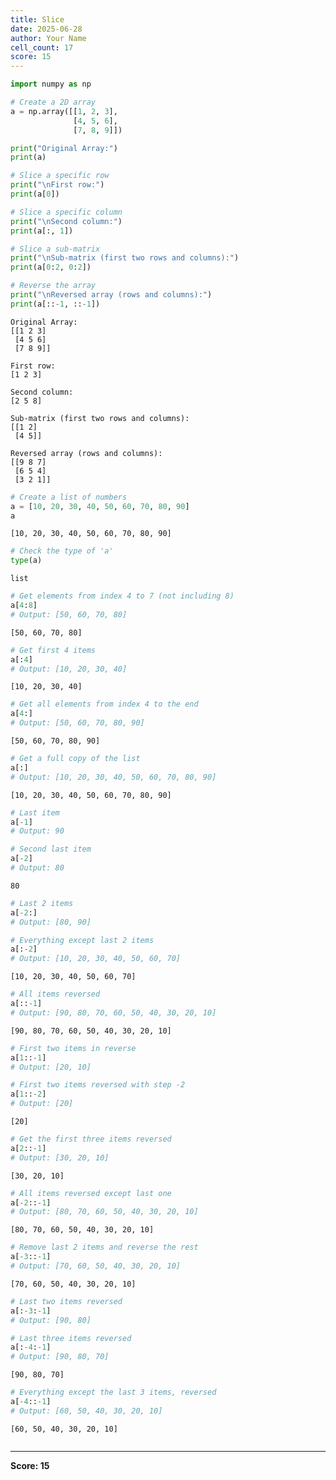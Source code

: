 ```yaml
---
title: Slice
date: 2025-06-28
author: Your Name
cell_count: 17
score: 15
---
```


```python
import numpy as np

# Create a 2D array
a = np.array([[1, 2, 3],
              [4, 5, 6],
              [7, 8, 9]])

print("Original Array:")
print(a)

# Slice a specific row
print("\nFirst row:")
print(a[0])

# Slice a specific column
print("\nSecond column:")
print(a[:, 1])

# Slice a sub-matrix
print("\nSub-matrix (first two rows and columns):")
print(a[0:2, 0:2])

# Reverse the array
print("\nReversed array (rows and columns):")
print(a[::-1, ::-1])
```

    Original Array:
    [[1 2 3]
     [4 5 6]
     [7 8 9]]
    
    First row:
    [1 2 3]
    
    Second column:
    [2 5 8]
    
    Sub-matrix (first two rows and columns):
    [[1 2]
     [4 5]]
    
    Reversed array (rows and columns):
    [[9 8 7]
     [6 5 4]
     [3 2 1]]
    


```python
# Create a list of numbers
a = [10, 20, 30, 40, 50, 60, 70, 80, 90]
a
```




    [10, 20, 30, 40, 50, 60, 70, 80, 90]




```python
# Check the type of 'a'
type(a)
```




    list




```python
# Get elements from index 4 to 7 (not including 8)
a[4:8]
# Output: [50, 60, 70, 80]
```




    [50, 60, 70, 80]




```python
# Get first 4 items
a[:4]
# Output: [10, 20, 30, 40]
```




    [10, 20, 30, 40]




```python
# Get all elements from index 4 to the end
a[4:]
# Output: [50, 60, 70, 80, 90]
```




    [50, 60, 70, 80, 90]




```python
# Get a full copy of the list
a[:]
# Output: [10, 20, 30, 40, 50, 60, 70, 80, 90]
```




    [10, 20, 30, 40, 50, 60, 70, 80, 90]




```python
# Last item
a[-1]
# Output: 90

# Second last item
a[-2]
# Output: 80
```




    80




```python
# Last 2 items
a[-2:]
# Output: [80, 90]

# Everything except last 2 items
a[:-2]
# Output: [10, 20, 30, 40, 50, 60, 70]
```




    [10, 20, 30, 40, 50, 60, 70]




```python
# All items reversed
a[::-1]
# Output: [90, 80, 70, 60, 50, 40, 30, 20, 10]
```




    [90, 80, 70, 60, 50, 40, 30, 20, 10]




```python
# First two items in reverse
a[1::-1]
# Output: [20, 10]

# First two items reversed with step -2
a[1::-2]
# Output: [20]
```




    [20]




```python
# Get the first three items reversed
a[2::-1]
# Output: [30, 20, 10]
```




    [30, 20, 10]




```python
# All items reversed except last one
a[-2::-1]
# Output: [80, 70, 60, 50, 40, 30, 20, 10]
```




    [80, 70, 60, 50, 40, 30, 20, 10]




```python
# Remove last 2 items and reverse the rest
a[-3::-1]
# Output: [70, 60, 50, 40, 30, 20, 10]
```




    [70, 60, 50, 40, 30, 20, 10]




```python
# Last two items reversed
a[:-3:-1]
# Output: [90, 80]

# Last three items reversed
a[:-4:-1]
# Output: [90, 80, 70]
```




    [90, 80, 70]




```python
# Everything except the last 3 items, reversed
a[-4::-1]
# Output: [60, 50, 40, 30, 20, 10]
```




    [60, 50, 40, 30, 20, 10]




```python

```


---
**Score: 15**